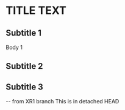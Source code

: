 # TITLE TEXT 
## Subtitle 1
Body 1
## Subtitle 2
## Subtitle 3

-- from XR1 branch
This is in detached HEAD
